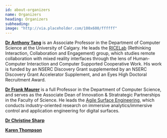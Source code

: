 ```yaml
---
id: about-organizers
name: Organizers
heading: Organizers
subheading:
image: "http://via.placeholder.com/100x600/ffffff"
---
```


[**Dr Anthony Tang**](http://hcitang.github.io) is an Associate Professor in the Department of Computer Science at the University of Calgary. He leads the [RICELab](http://ricelab.cpsc.ucalgary.ca/) (Rethinking Interaction, Collaboration and Engagement) group, which studies remote collaboration with mixed reality interfaces through the lens of Human-Computer Interaction and Computer Supported Cooperative Work. His work is funded by an NSERC Discovery Grant supplemented by an NSERC Discovery Grant Accelerator Supplement, and an Eyes High Doctoral Recruitment Award.

[**Dr Frank Maurer**](http://www.ucalgary.ca/science_unitis/profiles/frank-maurer) is a full Professor in the Department of Computer Science, and serves as the Associate Dean of Innovation & Stratrategic Partnerships in the Faculty of Science. He leads the [Agile Surface Engineering](https://ase.cpsc.ucalgary.ca/), which conducts industry-oriented research on immersive analytics/immersive control and application engineering for digital surfaces.

[**Dr Christine Sharp**]()

[**Karen Thompson**]()